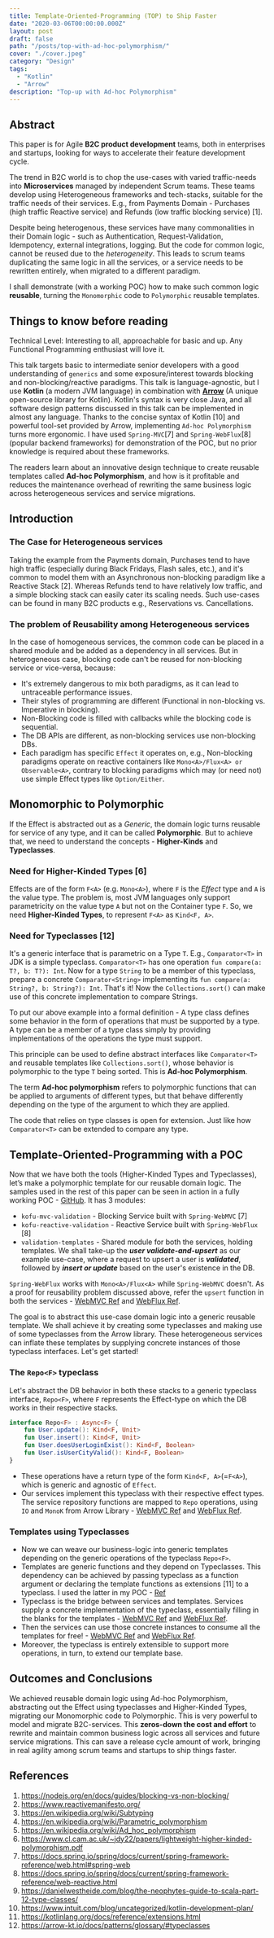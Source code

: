 ```yaml
---
title: Template-Oriented-Programming (TOP) to Ship Faster
date: "2020-03-06T00:00:00.000Z"
layout: post
draft: false
path: "/posts/top-with-ad-hoc-polymorphism/"
cover: "./cover.jpeg"
category: "Design"
tags:
  - "Kotlin"
  - "Arrow"
description: "Top-up with Ad-hoc Polymorphism"
---
```


## Abstract

This paper is for Agile **B2C product development** teams, both in enterprises and startups, looking for ways to accelerate their feature development cycle.

The trend in B2C world is to chop the use-cases with varied traffic-needs into **Microservices** managed by independent Scrum teams. These teams develop using Heterogeneous frameworks and tech-stacks, suitable for the traffic needs of their services. E.g., from Payments Domain - Purchases (high traffic Reactive service) and Refunds (low traffic blocking service) [1].

Despite being heterogenous, these services have many commonalities in their Domain logic - such as Authentication, Request-Validation, Idempotency, external integrations, logging. But the code for common logic, cannot be reused due to the _heterogeneity_. This leads to scrum teams duplicating the same logic in all the services, or a service needs to be rewritten entirely, when migrated to a different paradigm.

I shall demonstrate (with a working POC) how to make such common logic **reusable**, turning the `Monomorphic` code to `Polymorphic` reusable templates.

## Things to know before reading

Technical Level: Interesting to all, approachable for basic and up. Any Functional Programming enthusiast will love it.

This talk targets basic to intermediate senior developers with a good understanding of `generics` and some exposure/interest towards blocking and non-blocking/reactive paradigms. This talk is language-agnostic, but I use **Kotlin** (a modern JVM language) in combination with **[Arrow](http://arrow-kt.io/)** (A unique open-source library for Kotlin). Kotlin's syntax is very close Java, and all software design patterns discussed in this talk can be implemented in almost any language. Thanks to the concise syntax of Kotlin [10] and powerful tool-set provided by Arrow, implementing `Ad-hoc Polymorphism` turns more ergonomic. I have used `Spring-MVC`[7] and `Spring-WebFlux`[8] (popular backend frameworks) for demonstration of the POC, but no prior knowledge is required about these frameworks.

The readers learn about an innovative design technique to create reusable templates called **Ad-hoc Polymorphism**, and how is it profitable and reduces the maintenance overhead of rewriting the same business logic across heterogeneous services and service migrations.

## Introduction

### The Case for Heterogeneous services

Taking the example from the Payments domain, Purchases tend to have high traffic (especially during Black Fridays, Flash sales, etc.), and it's common to model them with an Asynchronous non-blocking paradigm like a Reactive Stack [2]. Whereas Refunds tend to have relatively low traffic, and a simple blocking stack can easily cater its scaling needs. Such use-cases can be found in many B2C products e.g., Reservations vs. Cancellations.

### The problem of Reusability among Heterogeneous services

In the case of homogeneous services, the common code can be placed in a shared module and be added as a dependency in all services. But in heterogeneous case, blocking code can't be reused for non-blocking service or vice-versa, because:

- It's extremely dangerous to mix both paradigms, as it can lead to untraceable performance issues.
- Their styles of programming are different (Functional in non-blocking vs. Imperative in blocking).
- Non-Blocking code is filled with callbacks while the blocking code is sequential.
- The DB APIs are different, as non-blocking services use non-blocking DBs.
- Each paradigm has specific `Effect` it operates on, e.g., Non-blocking paradigms operate on reactive containers like `Mono<A>/Flux<A> or Observable<A>`, contrary to blocking paradigms which may (or need not) use simple Effect types like `Option/Either`.

## Monomorphic to Polymorphic

If the Effect is abstracted out as a _Generic_, the domain logic turns reusable for service of any type, and it can be called **Polymorphic**. But to achieve that, we need to understand the concepts - **Higher-Kinds** and **Typeclasses**.

### Need for Higher-Kinded Types [6]

Effects are of the form `F<A>` (e.g. `Mono<A>`), where `F` is the _Effect_ type and `A` is the value type. The problem is, most JVM languages only support parametricity on the value type `A` but not on the Container type `F`. So, we need **Higher-Kinded Types**, to represent `F<A>` as `Kind<F, A>`.

### Need for Typeclasses [12]

It's a generic interface that is parametric on a Type `T`. E.g., `Comparator<T>` in JDK is a simple typeclass. `Comparator<T>` has one operation `fun compare(a: T?, b: T?): Int`. Now for a type `String` to be a member of this typeclass, prepare a concrete `Comparator<String>` implementing its `fun compare(a: String?, b: String?): Int`. That's it! Now the `Collections.sort()` can make use of this concrete implementation to compare Strings.

To put our above example into a formal definition - A type class defines some behavior in the form of operations that must be supported by a type. A type can be a member of a type class simply by providing implementations of the operations the type must support.

This principle can be used to define abstract interfaces like `Comparator<T>` and reusable templates like `Collections.sort()`, whose behavior is polymorphic to the type `T` being sorted. This is **Ad-hoc Polymorphism**.

The term **Ad-hoc polymorphism** refers to polymorphic functions that can be applied to arguments of different types, but that behave differently depending on the type of the argument to which they are applied.

The code that relies on type classes is open for extension. Just like how `Comparator<T>` can be extended to compare any type.

## Template-Oriented-Programming with a POC

Now that we have both the tools (Higher-Kinded Types and Typeclasses), let’s make a polymorphic template for our reusable domain logic. The samples used in the rest of this paper can be seen in action in a fully working POC - [GitHub](https://github.com/overfullstack/ad-hoc-poly). It has 3 modules:

- `kofu-mvc-validation` - Blocking Service built with `Spring-WebMVC` [7]
- `kofu-reactive-validation` - Reactive Service built with `Spring-WebFlux` [8]
- `validation-templates` - Shared module for both the services, holding templates.
  We shall take-up the **_user validate-and-upsert_** as our example use-case, where a request to upsert a user is **_validated_**, followed by **_insert or update_** based on the user's existence in the DB.

`Spring-WebFlux` works with `Mono<A>/Flux<A>` while `Spring-WebMVC` doesn't. As a proof for reusability problem discussed above, refer the `upsert` function in both the services - [WebMVC Ref](https://github.com/overfullstack/ad-hoc-poly/blob/b59bd89a7302035e3d72dfb75071a2d05c055443/kofu-mvc-validation/src/main/kotlin/com/sample/Handlers.kt#L24-L43) and [WebFlux Ref](https://github.com/overfullstack/ad-hoc-poly/blob/b59bd89a7302035e3d72dfb75071a2d05c055443/kofu-reactive-validation/src/main/kotlin/com/sample/Handlers.kt#L26-L52).

The goal is to abstract this use-case domain logic into a generic reusable template. We shall achieve it by creating some typeclasses and making use of some typeclasses from the Arrow library. These heterogeneous services can inflate these templates by supplying concrete instances of those typeclass interfaces. Let's get started!

### The `Repo<F>` typeclass

Let's abstract the DB behavior in both these stacks to a generic typeclass interface, `Repo<F>`, where `F` represents the Effect-type on which the DB works in their respective stacks.

```kotlin:title=Repo.kt
interface Repo<F> : Async<F> {
    fun User.update(): Kind<F, Unit>
    fun User.insert(): Kind<F, Unit>
    fun User.doesUserLoginExist(): Kind<F, Boolean>
    fun User.isUserCityValid(): Kind<F, Boolean>
}
```

- These operations have a return type of the form `Kind<F, A>`(=`F<A>`), which is generic and agnostic of `Effect`.
- Our services implement this typeclass with their respective effect types. The service repository functions are mapped to `Repo` operations, using `IO` and `MonoK` from Arrow Library - [WebMVC Ref](https://github.com/overfullstack/ad-hoc-poly/blob/e1a7586ed82765830cef03f3c797095ccb0a716e/kofu-mvc-validation/src/main/kotlin/com/sample/Configurations.kt#L38-L41) and [WebFlux Ref](https://github.com/overfullstack/ad-hoc-poly/blob/e1a7586ed82765830cef03f3c797095ccb0a716e/kofu-reactive-validation/src/main/kotlin/com/sample/Configurations.kt#L29-L32).

### Templates using Typeclasses

- Now we can weave our business-logic into generic templates depending on the generic operations of the typeclass `Repo<F>`.
- Templates are generic functions and they depend on Typeclasses. This dependency can be achieved by passing typeclass as a function argument or declaring the template functions as extensions [11] to a typeclass. I used the latter in my POC - [Ref](https://github.com/overfullstack/ad-hoc-poly/blob/e1a7586ed82765830cef03f3c797095ccb0a716e/validation-fx/src/main/kotlin/com/validation/rules/UserRules.kt)
- Typeclass is the bridge between services and templates. Services supply a concrete implementation of the typeclass, essentially filling in the blanks for the templates - [WebMVC Ref](https://github.com/overfullstack/ad-hoc-poly/blob/b59bd89a7302035e3d72dfb75071a2d05c055443/kofu-mvc-validation/src/main/kotlin/com/sample/Configurations.kt#L36-L43) and [WebFlux Ref](https://github.com/overfullstack/ad-hoc-poly/blob/b59bd89a7302035e3d72dfb75071a2d05c055443/kofu-reactive-validation/src/main/kotlin/com/sample/Configurations.kt#L27-L34).
- Then the services can use those concrete instances to consume all the templates for free! - [WebMVC Ref](https://github.com/overfullstack/ad-hoc-poly/blob/b59bd89a7302035e3d72dfb75071a2d05c055443/kofu-mvc-validation/src/main/kotlin/com/sample/HandlersX.kt#L22-L30) and [WebFlux Ref](https://github.com/overfullstack/ad-hoc-poly/blob/b59bd89a7302035e3d72dfb75071a2d05c055443/kofu-reactive-validation/src/main/kotlin/com/sample/HandlersX.kt#L20-L27).
- Moreover, the typeclass is entirely extensible to support more operations, in turn, to extend our template base.

## Outcomes and Conclusions

We achieved reusable domain logic using Ad-hoc Polymorphism, abstracting out the Effect using typeclasses and Higher-Kinded Types, migrating our Monomorphic code to Polymorphic. This is very powerful to model and migrate B2C-services. This **zeros-down the cost and effort** to rewrite and maintain common business logic across all services and future service migrations. This can save a release cycle amount of work, bringing in real agility among scrum teams and startups to ship things faster.

## References

1. <https://nodejs.org/en/docs/guides/blocking-vs-non-blocking/>
2. <https://www.reactivemanifesto.org/>
3. <https://en.wikipedia.org/wiki/Subtyping>
4. <https://en.wikipedia.org/wiki/Parametric_polymorphism>
5. <https://en.wikipedia.org/wiki/Ad_hoc_polymorphism>
6. <https://www.cl.cam.ac.uk/~jdy22/papers/lightweight-higher-kinded-polymorphism.pdf>
7. <https://docs.spring.io/spring/docs/current/spring-framework-reference/web.html#spring-web>
8. <https://docs.spring.io/spring/docs/current/spring-framework-reference/web-reactive.html>
9. <https://danielwestheide.com/blog/the-neophytes-guide-to-scala-part-12-type-classes/>
10. <https://www.intuit.com/blog/uncategorized/kotlin-development-plan/>
11. <https://kotlinlang.org/docs/reference/extensions.html>
12. <https://arrow-kt.io/docs/patterns/glossary/#typeclasses>
